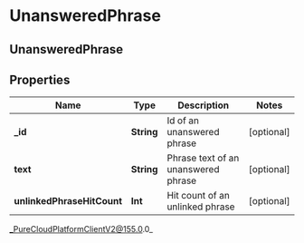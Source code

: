 # UnansweredPhrase

## UnansweredPhrase

## Properties

|Name | Type | Description | Notes|
|------------ | ------------- | ------------- | -------------|
| **_id** | **String** | Id of an unanswered phrase | [optional] |
| **text** | **String** | Phrase text of an unanswered phrase | [optional] |
| **unlinkedPhraseHitCount** | **Int** | Hit count of an unlinked phrase | [optional] |



_PureCloudPlatformClientV2@155.0.0_
